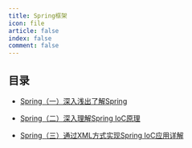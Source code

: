 ```yaml
---
title: Spring框架
icon: file
article: false
index: false
comment: false
---
```


## 目录

- [Spring（一）深入浅出了解Spring](spring1.md)

- [Spring（二）深入理解Spring IoC原理](spring2.md)

- [Spring（三）通过XML方式实现Spring IoC应用详解](spring3.md)


